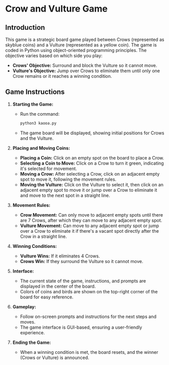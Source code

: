 
# Crow and Vulture Game

## Introduction
This game is a strategic board game played between Crows (represented as skyblue coins) and a Vulture (represented as a yellow coin). The game is coded in Python using object-oriented programming principles. The objective varies based on which side you play:

- **Crows' Objective:** Surround and block the Vulture so it cannot move.
- **Vulture's Objective:** Jump over Crows to eliminate them until only one Crow remains or it reaches a winning condition.

## Game Instructions
1. **Starting the Game:**
   - Run the command:
     ```bash
     python3 kaooa.py
     ```
   - The game board will be displayed, showing initial positions for Crows and the Vulture.

2. **Placing and Moving Coins:**
   - **Placing a Coin:** Click on an empty spot on the board to place a Crow.
   - **Selecting a Coin to Move:** Click on a Crow to turn it green, indicating it's selected for movement.
   - **Moving a Crow:** After selecting a Crow, click on an adjacent empty spot to move it, following the movement rules.
   - **Moving the Vulture:** Click on the Vulture to select it, then click on an adjacent empty spot to move it or jump over a Crow to eliminate it and move to the next spot in a straight line.

3. **Movement Rules:**
   - **Crow Movement:** Can only move to adjacent empty spots until there are 7 Crows, after which they can move to any adjacent empty spot.
   - **Vulture Movement:** Can move to any adjacent empty spot or jump over a Crow to eliminate it if there's a vacant spot directly after the Crow in a straight line.

4. **Winning Conditions:**
   - **Vulture Wins:** If it eliminates 4 Crows.
   - **Crows Win:** If they surround the Vulture so it cannot move.

5. **Interface:**
   - The current state of the game, instructions, and prompts are displayed in the center of the board.
   - Colors of coins and birds are shown on the top-right corner of the board for easy reference.

6. **Gameplay:**
   - Follow on-screen prompts and instructions for the next steps and moves.
   - The game interface is GUI-based, ensuring a user-friendly experience.

7. **Ending the Game:**
   - When a winning condition is met, the board resets, and the winner (Crows or Vulture) is announced.
